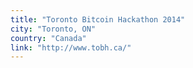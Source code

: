 ```yaml
---
title: "Toronto Bitcoin Hackathon 2014"
city: "Toronto, ON"
country: "Canada"
link: "http://www.tobh.ca/"
---
```

